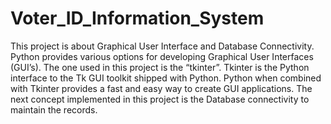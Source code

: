 # Voter_ID_Information_System
This project is about Graphical User Interface and Database Connectivity. Python provides various options for developing Graphical User Interfaces (GUI’s). The one used in this project is the “tkinter”. Tkinter is the Python interface to the Tk GUI toolkit shipped with Python. Python when combined with Tkinter provides a fast and easy way to create GUI applications. The next concept implemented in this project is the Database connectivity to maintain the records.
